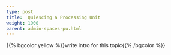```yaml
---
type: post
title:  Quiescing a Processing Unit 
weight: 1900
parent: admin-spaces-pu.html
---
```

 
 
{{% bgcolor yellow %}}write intro for this topic{{% /bgcolor %}}

 

  